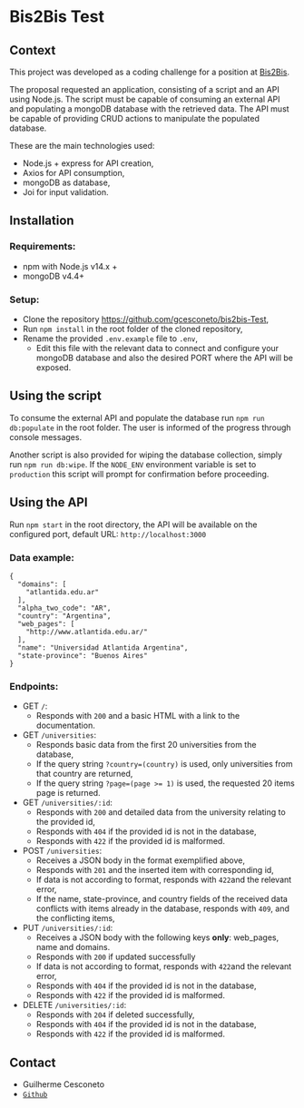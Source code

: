 # Bis2Bis Test

## Context

This project was developed as a coding challenge for a position at [Bis2Bis](www.bis2bis.com.br).

The proposal requested an application, consisting of a script and an API using Node.js. The script must be capable of consuming an external API and populating a mongoDB database with the retrieved data. The API must be capable of providing CRUD actions to manipulate the populated database.


These are the main technologies used:
* Node.js + express for API creation,
* Axios for API consumption,
* mongoDB as database,
* Joi for input validation.


## Installation

### Requirements:
* npm with Node.js v14.x +
* mongoDB v4.4+
### Setup:
* Clone the repository https://github.com/gcesconeto/bis2bis-Test,
* Run `npm install` in the root folder of the cloned repository,
* Rename the provided `.env.example` file to `.env`,
  * Edit this file with the relevant data to connect and configure your mongoDB database and also the desired PORT where the API will be exposed.
## Using the script
To consume the external API and populate the database run `npm run db:populate` in the root folder.
The user is informed of the progress through console messages.

Another script is also provided for wiping the database collection, simply run `npm run db:wipe`. If the `NODE_ENV` environment variable is set to `production` this script will prompt for confirmation before proceeding.


## Using the API

Run `npm start` in the root directory, the API will be available on the configured port, default URL: `http://localhost:3000`

### Data example:

```
{
  "domains": [
    "atlantida.edu.ar"
  ],
  "alpha_two_code": "AR",
  "country": "Argentina",
  "web_pages": [
    "http://www.atlantida.edu.ar/"
  ],
  "name": "Universidad Atlantida Argentina",
  "state-province": "Buenos Aires"
}
```

### Endpoints:
* GET `/`:
  * Responds with `200` and a basic HTML with a link to the documentation.
* GET `/universities`:
  * Responds basic data from the first 20 universities from the database,
  * If the query string `?country=(country)` is used, only universities from that country are returned,
  * If the query string `?page=(page >= 1)` is used, the requested 20 items page is returned.
* GET `/universities/:id`:
  * Responds with `200` and detailed data from the university relating to the provided id,
  * Responds with `404` if the provided id is not in the database,
  * Responds with `422` if the provided id is malformed.
* POST `/universities`:
  * Receives a JSON body in the format exemplified above,
  * Responds with `201` and the inserted item with corresponding id,
  * If data is not according to format, responds with `422`and the relevant error,
  * If the name, state-province, and country fields of the received data conflicts with items already in the database, responds with `409`, and the conflicting items,
* PUT `/universities/:id`:
  * Receives a JSON body with the following keys **only**: web_pages, name and domains.
  * Responds with `200` if updated successfully
  * If data is not according to format, responds with `422`and the relevant error,
  * Responds with `404` if the provided id is not in the database,
  * Responds with `422` if the provided id is malformed.
* DELETE `/universities/:id`:
  * Responds with `204` if deleted successfully,
  * Responds with `404` if the provided id is not in the database,
  * Responds with `422` if the provided id is malformed.
  

## Contact

* Guilherme Cesconeto
* [`Github`](https://github.com/gcesconeto)

